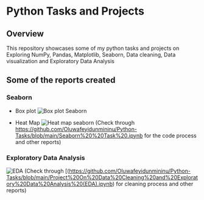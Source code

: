 # Python Tasks and Projects

## Overview
This repository showcases some of my python tasks and  projects on Exploring NumPy, Pandas, Matplotlib, Seaborn, Data cleaning, Data visualization and Exploratory Data Analysis

## Some of the reports created
### Seaborn

- Box plot
![Box plot Seaborn](https://github.com/user-attachments/assets/c775c27e-3db2-4855-805b-67884ed18d02)

- Heat Map
![Heat map seaborn](https://github.com/user-attachments/assets/4a574eba-ee01-4459-bc32-0f479e239db3)
(Check through https://github.com/Oluwafeyidunmininu/Python-Tasks/blob/main/Seaborn%20%20Task%20.ipynb  for the code process and other reports)

### Exploratory Data Analysis
![EDA](https://github.com/user-attachments/assets/2bce7529-deef-487d-9c25-4fe5c11dd077)
(Check through [(https://github.com/Oluwafeyidunmininu/Python-Tasks/blob/main/Project%20On%20Data%20Cleaning%20and%20Exploratory%20Data%20Analysis%20(EDA).ipynb) for cleaning process and other reports)

